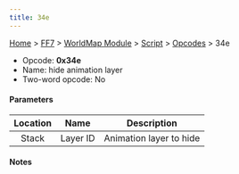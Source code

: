 ```yaml
---
title: 34e
---
```


[Home](/ff7-flat-wiki/Main%20Page.md) > [FF7](/ff7-flat-wiki/FF7.md) > [WorldMap Module](/ff7-flat-wiki/FF7/WorldMap%20Module.md) > [Script](/ff7-flat-wiki/FF7/WorldMap%20Module/Script.md) > [Opcodes](/ff7-flat-wiki/FF7/WorldMap%20Module/Script/Opcodes.md) > 34e

-   Opcode: **0x34e**
-   Name: hide animation layer
-   Two-word opcode: No

#### Parameters

| Location |   Name   |       Description       |
|:--------:|:--------:|:-----------------------:|
|  Stack   | Layer ID | Animation layer to hide |

#### Notes
